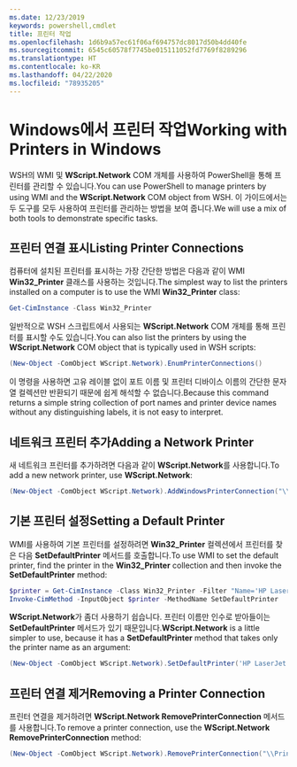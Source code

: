 ```yaml
---
ms.date: 12/23/2019
keywords: powershell,cmdlet
title: 프린터 작업
ms.openlocfilehash: 1d6b9a57ec61f06af694757dc8017d50b4dd40fe
ms.sourcegitcommit: 6545c60578f7745be015111052fd7769f8289296
ms.translationtype: HT
ms.contentlocale: ko-KR
ms.lasthandoff: 04/22/2020
ms.locfileid: "78935205"
---
```

# <a name="working-with-printers-in-windows"></a><span data-ttu-id="941dd-103">Windows에서 프린터 작업</span><span class="sxs-lookup"><span data-stu-id="941dd-103">Working with Printers in Windows</span></span>

<span data-ttu-id="941dd-104">WSH의 WMI 및 **WScript.Network** COM 개체를 사용하여 PowerShell을 통해 프린터를 관리할 수 있습니다.</span><span class="sxs-lookup"><span data-stu-id="941dd-104">You can use PowerShell to manage printers by using WMI and the **WScript.Network** COM object from WSH.</span></span> <span data-ttu-id="941dd-105">이 가이드에서는 두 도구를 모두 사용하여 프린터를 관리하는 방법을 보여 줍니다.</span><span class="sxs-lookup"><span data-stu-id="941dd-105">We will use a mix of both tools to demonstrate specific tasks.</span></span>

## <a name="listing-printer-connections"></a><span data-ttu-id="941dd-106">프린터 연결 표시</span><span class="sxs-lookup"><span data-stu-id="941dd-106">Listing Printer Connections</span></span>

<span data-ttu-id="941dd-107">컴퓨터에 설치된 프린터를 표시하는 가장 간단한 방법은 다음과 같이 WMI **Win32_Printer** 클래스를 사용하는 것입니다.</span><span class="sxs-lookup"><span data-stu-id="941dd-107">The simplest way to list the printers installed on a computer is to use the WMI **Win32_Printer** class:</span></span>

```powershell
Get-CimInstance -Class Win32_Printer
```

<span data-ttu-id="941dd-108">일반적으로 WSH 스크립트에서 사용되는 **WScript.Network** COM 개체를 통해 프린터를 표시할 수도 있습니다.</span><span class="sxs-lookup"><span data-stu-id="941dd-108">You can also list the printers by using the **WScript.Network** COM object that is typically used in WSH scripts:</span></span>

```powershell
(New-Object -ComObject WScript.Network).EnumPrinterConnections()
```

<span data-ttu-id="941dd-109">이 명령을 사용하면 고유 레이블 없이 포트 이름 및 프린터 디바이스 이름의 간단한 문자열 컬렉션만 반환되기 때문에 쉽게 해석할 수 없습니다.</span><span class="sxs-lookup"><span data-stu-id="941dd-109">Because this command returns a simple string collection of port names and printer device names without any distinguishing labels, it is not easy to interpret.</span></span>

## <a name="adding-a-network-printer"></a><span data-ttu-id="941dd-110">네트워크 프린터 추가</span><span class="sxs-lookup"><span data-stu-id="941dd-110">Adding a Network Printer</span></span>

<span data-ttu-id="941dd-111">새 네트워크 프린터를 추가하려면 다음과 같이 **WScript.Network**를 사용합니다.</span><span class="sxs-lookup"><span data-stu-id="941dd-111">To add a new network printer, use **WScript.Network**:</span></span>

```powershell
(New-Object -ComObject WScript.Network).AddWindowsPrinterConnection("\\Printserver01\Xerox5")
```

## <a name="setting-a-default-printer"></a><span data-ttu-id="941dd-112">기본 프린터 설정</span><span class="sxs-lookup"><span data-stu-id="941dd-112">Setting a Default Printer</span></span>

<span data-ttu-id="941dd-113">WMI를 사용하여 기본 프린터를 설정하려면 **Win32_Printer** 컬렉션에서 프린터를 찾은 다음 **SetDefaultPrinter** 메서드를 호출합니다.</span><span class="sxs-lookup"><span data-stu-id="941dd-113">To use WMI to set the default printer, find the printer in the **Win32_Printer** collection and then invoke the **SetDefaultPrinter** method:</span></span>

```powershell
$printer = Get-CimInstance -Class Win32_Printer -Filter "Name='HP LaserJet 5Si'"
Invoke-CimMethod -InputObject $printer -MethodName SetDefaultPrinter
```

<span data-ttu-id="941dd-114">**WScript.Network**가 좀더 사용하기 쉽습니다. 프린터 이름만 인수로 받아들이는 **SetDefaultPrinter** 메서드가 있기 때문입니다.</span><span class="sxs-lookup"><span data-stu-id="941dd-114">**WScript.Network** is a little simpler to use, because it has a **SetDefaultPrinter** method that takes only the printer name as an argument:</span></span>

```powershell
(New-Object -ComObject WScript.Network).SetDefaultPrinter('HP LaserJet 5Si')
```

## <a name="removing-a-printer-connection"></a><span data-ttu-id="941dd-115">프린터 연결 제거</span><span class="sxs-lookup"><span data-stu-id="941dd-115">Removing a Printer Connection</span></span>

<span data-ttu-id="941dd-116">프린터 연결을 제거하려면 **WScript.Network RemovePrinterConnection** 메서드를 사용합니다.</span><span class="sxs-lookup"><span data-stu-id="941dd-116">To remove a printer connection, use the **WScript.Network RemovePrinterConnection** method:</span></span>

```powershell
(New-Object -ComObject WScript.Network).RemovePrinterConnection("\\Printserver01\Xerox5")
```

